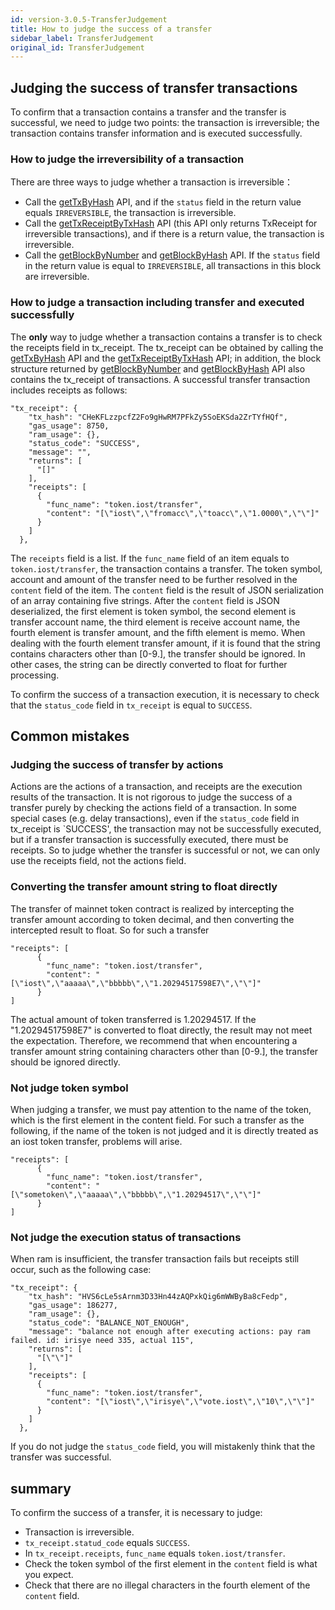 ```yaml
---
id: version-3.0.5-TransferJudgement
title: How to judge the success of a transfer
sidebar_label: TransferJudgement
original_id: TransferJudgement
---
```


## Judging the success of transfer transactions


To confirm that a transaction contains a transfer and the transfer is successful, we need to judge two points: the transaction is irreversible; the transaction contains transfer information and is executed successfully.

### How to judge the irreversibility of a transaction

There are three ways to judge whether a transaction is irreversible：

* Call the [getTxByHash](./API.html#gettxbyhash-hash) API, and if the `status` field in the return value equals `IRREVERSIBLE`, the transaction is irreversible.
* Call the [getTxReceiptByTxHash](./API.html#gettxreceiptbytxhash-hash) API (this API only returns TxReceipt for irreversible transactions), and if there is a return value, the transaction is irreversible.
* Call the [getBlockByNumber](./API.html#getblockbynumber-number-completeh) and [getBlockByHash](./API.html#getblockbyhash-hash-complete) API. If the `status` field in the return value is equal to `IRREVERSIBLE`, all transactions in this block are irreversible.



### How to judge a transaction including transfer and executed successfully

The **only** way to judge whether a transaction contains a transfer is to check the receipts field in tx\_receipt. The tx\_receipt can be obtained by calling the [getTxByHash](./API.html#gettxbyhash-hash) API and the [getTxReceiptByTxHash](./API.html#gettxreceiptbytxhash-hash) API; in addition, the block structure returned by [getBlockByNumber](./API.html#getblockbynumber-number-completeh) and [getBlockByHash](./API.html#getblockbyhash-hash-complete) API also contains the tx\_receipt of transactions. A successful transfer transaction includes receipts as follows:

```
"tx_receipt": {
    "tx_hash": "CHeKFLzzpcfZ2Fo9gHwRM7PFkZy5SoEKSda2ZrTYfHQf",
    "gas_usage": 8750,
    "ram_usage": {},
    "status_code": "SUCCESS",
    "message": "",
    "returns": [
      "[]"
    ],
    "receipts": [
      {
        "func_name": "token.iost/transfer",
        "content": "[\"iost\",\"fromacc\",\"toacc\",\"1.0000\",\"\"]"
      }
    ]
  },
```

The `receipts` field is a list. If the `func_name` field of an item equals to `token.iost/transfer`, the transaction contains a transfer. The token symbol, account and amount of the transfer need to be further resolved in the `content` field of the item. The `content` field is the result of JSON serialization of an array containing five strings. After the `content` field is JSON deserialized, the first element is token symbol, the second element is transfer account name, the third element is receive account name, the fourth element is transfer amount, and the fifth element is memo. When dealing with the fourth element transfer amount, if it is found that the string contains characters other than [0-9.], the transfer should be ignored. In other cases, the string can be directly converted to float for further processing.

To confirm the success of a transaction execution, it is necessary to check that the `status_code` field in `tx_receipt` is equal to `SUCCESS`.



## Common mistakes

### Judging the success of transfer by actions


Actions are the actions of a transaction, and receipts are the execution results of the transaction. It is not rigorous to judge the success of a transfer purely by checking the actions field of a transaction. In some special cases (e.g. delay transactions), even if the `status_code` field in tx\_receipt is `SUCCESS', the transaction may not be successfully executed, but if a transfer transaction is successfully executed, there must be receipts. So to judge whether the transfer is successful or not, we can only use the receipts field, not the actions field.


### Converting the transfer amount string to float directly

The transfer of mainnet token contract is realized by intercepting the transfer amount according to token decimal, and then converting the intercepted result to float. So for such a transfer


```
"receipts": [
      {
        "func_name": "token.iost/transfer",
        "content": "[\"iost\",\"aaaaa\",\"bbbbb\",\"1.20294517598E7\",\"\"]"
      }
]
```

The actual amount of token transferred is 1.20294517. If the "1.20294517598E7" is converted to float directly, the result may not meet the expectation. Therefore, we recommend that when encountering a transfer amount string containing characters other than [0-9.], the transfer should be ignored directly.



### Not judge token symbol

When judging a transfer, we must pay attention to the name of the token, which is the first element in the content field. For such a transfer as the following, if the name of the token is not judged and it is directly treated as an iost token transfer, problems will arise.


```
"receipts": [
      {
        "func_name": "token.iost/transfer",
        "content": "[\"sometoken\",\"aaaaa\",\"bbbbb\",\"1.20294517\",\"\"]"
      }
]
```

### Not judge the execution status of transactions

When ram is insufficient, the transfer transaction fails but receipts still occur, such as the following case:


```
"tx_receipt": {
    "tx_hash": "HVS6cLe5sArnm3D33Hn44zAQPxkQig6mWWByBa8cFedp",
    "gas_usage": 186277,
    "ram_usage": {},
    "status_code": "BALANCE_NOT_ENOUGH",
    "message": "balance not enough after executing actions: pay ram failed. id: irisye need 335, actual 115",
    "returns": [
      "[\"\"]"
    ],
    "receipts": [
      {
        "func_name": "token.iost/transfer",
        "content": "[\"iost\",\"irisye\",\"vote.iost\",\"10\",\"\"]"
      }
    ]
  },
```

If you do not judge the `status_code` field, you will mistakenly think that the transfer was successful.


## summary
To confirm the success of a transfer, it is necessary to judge:

* Transaction is irreversible.
* `tx_receipt.statud_code` equals `SUCCESS`.
* In `tx_receipt.receipts`, `func_name` equals `token.iost/transfer`.
* Check the token symbol of the first element in the `content` field is what you expect.
* Check that there are no illegal characters in the fourth element of the `content` field.


